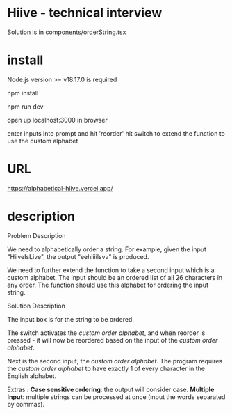 # Hiive - technical interview
Solution is in components/orderString.tsx

# install

Node.js version >= v18.17.0 is required

npm install

npm run dev

open up localhost:3000 in browser

enter inputs into prompt and hit 'reorder'
hit switch to extend the function to use the custom alphabet

# URL
https://alphabetical-hiive.vercel.app/

# description



Problem Description
    
We need to alphabetically order a string. For example, given the input "HiiveIsLive", the output "eehiiiilsvv" is produced.
  
We need to further extend the function to take a second input which is a custom alphabet. The input should be an ordered list of all 26 characters in any order. The function should use this alphabet for ordering the input string.
    

Solution Description
    
The input box is for the string to be ordered.
    
The switch activates the <i>custom order alphabet</i>, and when reorder is pressed - it will now be reordered based on the input of the <i>custom order alphabet</i>. 
    
Next is the second input, the <i>custom order alphabet</i>. The program requires the <i>custom order alphabet</i> to have exactly 1 of every character in the English alphabet.
    
Extras : <b>Case sensitive ordering</b>: the output will consider case. <b>Multiple Input</b>: multiple strings can be processed at once (input the words separated by commas).
    
